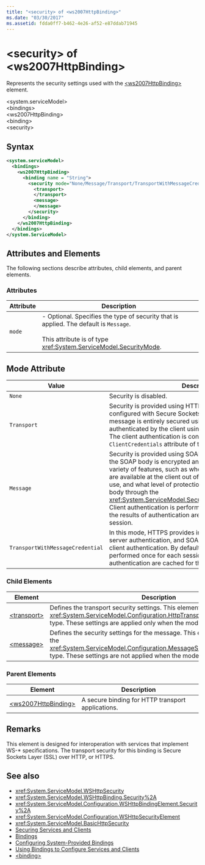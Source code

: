 ```yaml
---
title: "<security> of <ws2007HttpBinding>"
ms.date: "03/30/2017"
ms.assetid: fdda0ff7-b462-4e26-af52-e87ddab71945
---
```

# \<security> of \<ws2007HttpBinding>
Represents the security settings used with the [\<ws2007HttpBinding>](ws2007httpbinding.md) element.  
  
 \<system.serviceModel>  
\<bindings>  
\<ws2007HttpBinding>  
\<binding>  
\<security>  
  
## Syntax  
  
```xml  
<system.serviceModel>
  <bindings>
    <ws2007HttpBinding>
      <binding name = "String">
        <security mode="None/Message/Transport/TransportWithMessageCredential">
          <transport>
          </transport>
          <message>
          </message>
        </security>
      </binding>
    </ws2007HttpBinding>
  </bindings>
</system.ServiceModel>
```  
  
## Attributes and Elements  
 The following sections describe attributes, child elements, and parent elements.  
  
### Attributes  
  
|Attribute|Description|  
|---------------|-----------------|  
|`mode`|-   Optional. Specifies the type of security that is applied. The default is `Message`.<br /><br /> This attribute is of type <xref:System.ServiceModel.SecurityMode>.|  
  
## Mode Attribute  
  
|Value|Description|  
|-----------|-----------------|  
|`None`|Security is disabled.|  
|`Transport`|Security is provided using HTTPS. The service must be configured with Secure Sockets Layer (SSL) certificates. The message is entirely secured using HTTPS and the service is authenticated by the client using the service’s SSL certificate. The client authentication is controlled through the `ClientCredentials` attribute of the [\<transport>](transport-of-ws2007httpbinding.md) element.|  
|`Message`|Security is provided using SOAP message security. By default, the SOAP body is encrypted and signed. This mode offers a variety of features, such as whether the service credentials are available at the client out of band, the algorithm suite to use, and what level of protection to apply to the message body through the <xref:System.ServiceModel.Security.SecurityMessageProperty>. Client authentication is performed once for each session and the results of authentication are cached for the duration of the session.|  
|`TransportWithMessageCredential`|In this mode, HTTPS provides integrity, confidentiality, and server authentication, and SOAP message security provides client authentication. By default, client authentication is performed once for each session and the results of authentication are cached for the duration of the session.|  
  
### Child Elements  
  
|Element|Description|  
|-------------|-----------------|  
|[\<transport>](transport-of-ws2007httpbinding.md)|Defines the transport security settings. This element corresponds to the <xref:System.ServiceModel.Configuration.HttpTransportSecurityElement> type. These settings are applied only when the mode is set to Transport.|  
|[\<message>](message-of-ws2007httpbinding.md)|Defines the security settings for the message. This element corresponds to the <xref:System.ServiceModel.Configuration.MessageSecurityOverHttpElement> type. These settings are not applied when the mode is set to Transport.|  
  
### Parent Elements  
  
|Element|Description|  
|-------------|-----------------|  
|[\<ws2007HttpBinding>](ws2007httpbinding.md)|A secure binding for HTTP transport applications.|  
  
## Remarks  
 This element is designed for interoperation with services that implement WS-* specifications. The transport security for this binding is Secure Sockets Layer (SSL) over HTTP, or HTTPS.  
  
## See also

- <xref:System.ServiceModel.WSHttpSecurity>
- <xref:System.ServiceModel.WSHttpBinding.Security%2A>
- <xref:System.ServiceModel.Configuration.WSHttpBindingElement.Security%2A>
- <xref:System.ServiceModel.Configuration.WSHttpSecurityElement>
- <xref:System.ServiceModel.BasicHttpSecurity>
- [Securing Services and Clients](../../feature-details/securing-services-and-clients.md)
- [Bindings](../../bindings.md)
- [Configuring System-Provided Bindings](../../feature-details/configuring-system-provided-bindings.md)
- [Using Bindings to Configure Services and Clients](../../using-bindings-to-configure-services-and-clients.md)
- [\<binding>](../../../misc/binding.md)
